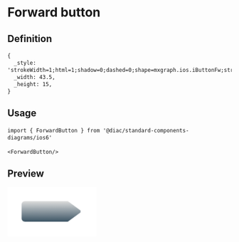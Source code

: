 # Forward button

## Definition

```
{
  _style: 'strokeWidth=1;html=1;shadow=0;dashed=0;shape=mxgraph.ios.iButtonFw;strokeColor=#444444;fontColor=#ffffff;buttonText=;fontSize=8;fillColor=#dddddd;fillColor2=#3D5565;spacingRight=10;whiteSpace=wrap;align=center;sketch=0;',
  _width: 43.5,
  _height: 15,
}
```

## Usage

```
import { ForwardButton } from '@diac/standard-components-diagrams/ios6'

<ForwardButton/>
```

## Preview

<img src="./forward-button.png" width="200"/>
